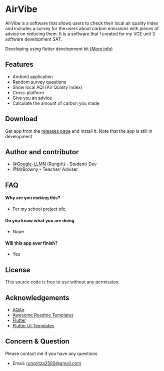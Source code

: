 
# AirVibe

AirVibe is a software that allows users to check their local air quality index and includes a survey for the users about carbon emissions with pieces of advice on reducing them. It is a software that I created for my VCE unit 3 software development SAT. 

Developing using flutter development kit [(More info)](https://www.geeksforgeeks.org/what-is-flutter/)


## Features

- Android application
- Random survey questions
- Show local AQI (Air Quality Index)
- Cross-platform
- Give you an advice
- Calculate the amount of carbon you made
## Download
Get app from the [releases page](https://github.com/Google-LLMN/airvibe/releases) and install it. Note that the app is still in development
## Author and contributor
- [@Google-LLMN](https://github.com/Google-LLMN) (Rungrit) - Student/ Dev
- @MrBrowny - Teacher/ Adviser


## FAQ

#### Why are you making this? 

- For my school project ofc.

#### Do you know what you are doing

- Nope

#### Will this app ever finish?
- Yes


## License

This source code is free to use without any permission.


## Acknowledgements

 - [AQAir](https://www.iqair.com/australia)
 - [Awesome Readme Templates](https://awesomeopensource.com/project/elangosundar/awesome-README-templates)
 - [Flutter](https://flutter.dev/)
 - [Flutter UI Templates](https://www.fluttertemplates.dev/)

## Concern & Question 
Please contact me if you have any questions

- Email: rungritza2580@gmail.com
